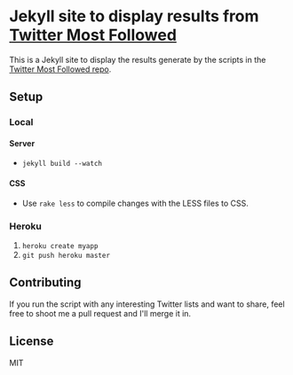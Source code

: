 # Jekyll site to display results from [Twitter Most Followed](http://github.com/tylerpearson/twitter-most-followed-scripts)

This is a Jekyll site to display the results generate by the scripts in the [Twitter Most Followed repo](http://github.com/tylerpearson/twitter-most-followed-scripts).

## Setup

### Local

#### Server

- `jekyll build --watch`

#### CSS

- Use `rake less` to compile changes with the LESS files to CSS.

### Heroku

1. `heroku create myapp`
2. `git push heroku master`


## Contributing

If you run the script with any interesting Twitter lists and want to share, feel free to shoot me a pull request and I'll merge it in.

## License

MIT



